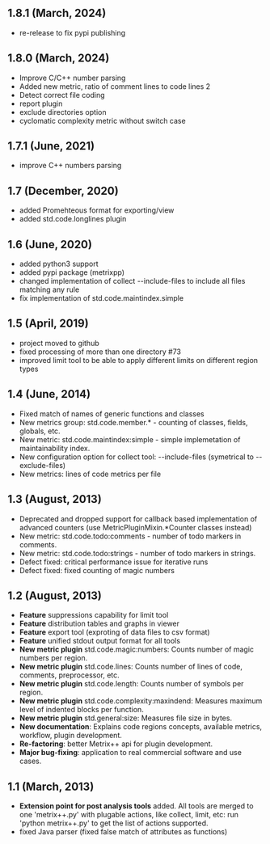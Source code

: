 ## 1.8.1 (March, 2024)
- re-release to fix pypi publishing

## 1.8.0 (March, 2024)
- Improve C/C++ number parsing
- Added new metric, ratio of comment lines to code lines 2
- Detect correct file coding
- report plugin
- exclude directories option
- cyclomatic complexity metric without switch case

## 1.7.1 (June, 2021)
- improve C++ numbers parsing

## 1.7 (December, 2020)
- added Promehteous format for exporting/view
- added std.code.longlines plugin

## 1.6 (June, 2020)
- added python3 support
- added pypi package (metrixpp)
- changed implementation of collect --include-files to include all files matching any rule
- fix implementation of std.code.maintindex.simple

## 1.5 (April, 2019)
- project moved to github
- fixed processing of more than one directory #73
- improved limit tool to be able to apply different limits on different region types

## 1.4 (June, 2014)
- Fixed match of names of generic functions and classes 
- New metrics group: std.code.member.* - counting of classes, fields, globals, etc.
- New metric: std.code.maintindex:simple - simple implemetation of maintainability index.
- New configuration option for collect tool: --include-files (symetrical to --exclude-files)
- New metrics: lines of code metrics per file

## 1.3 (August, 2013)
- Deprecated and dropped support for callback based implementation of advanced counters
(use MetricPluginMixin.*Counter classes instead)
- New metric: std.code.todo:comments - number of todo markers in comments.
- New metric: std.code.todo:strings - number of todo markers in strings.
- Defect fixed: critical performance issue for iterative runs
- Defect fixed: fixed counting of magic numbers

## 1.2 (August, 2013)
- **Feature** suppressions capability for limit tool
- **Feature** distribution tables and graphs in viewer
- **Feature** export tool (exproting of data files to csv format)
- **Feature** unified stdout output format for all tools
- **New metric plugin** std.code.magic:numbers: Counts number of magic numbers per region.
- **New metric plugin** std.code.lines: Counts number of lines of code, comments, preprocessor,
etc.
- **New metric plugin** std.code.length: Counts number of symbols per region.
- **New metric plugin** std.code.complexity:maxindend: Measures maximum level of indented blocks per function.
- **New metric plugin** std.general:size: Measures file size in bytes.
- **New documentation**: Explains code regions concepts, available metrics, workflow,
plugin development.
- **Re-factoring**: better Metrix++ api for plugin development.
- **Major bug-fixing**: application to real commercial software and use cases.

## 1.1 (March, 2013)
- **Extension point for post analysis tools** added. All tools are merged
  to one 'metrix++.py' with plugable actions, like collect, limit, etc:
  run 'python metrix++.py' to get the list of actions supported.
- fixed Java parser (fixed false match of attributes as functions)

